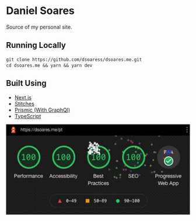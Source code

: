 # Daniel Soares

Source of my personal site.

## Running Locally

```shell
git clone https://github.com/dsoaress/dsoares.me.git
cd dsoares.me && yarn && yarn dev
```

## Built Using

- [Next.js](https://nextjs.org)
- [Stitches](https://stitches.dev)
- [Prismic (With GraphQl)](https://prismic.io)
- [TypeScript](https://www.typescriptlang.org)

![Lighthouse](./.github/lighthouse.gif)
